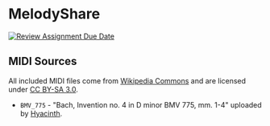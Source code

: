 # MelodyShare

[![Review Assignment Due Date](https://classroom.github.com/assets/deadline-readme-button-24ddc0f5d75046c5622901739e7c5dd533143b0c8e959d652212380cedb1ea36.svg)](https://classroom.github.com/a/ZX5kW5CC)

## MIDI Sources

All included MIDI files come from [Wikipedia Commons](https://commons.wikimedia.org/) and are licensed under [CC BY-SA 3.0](https://creativecommons.org/licenses/by-sa/3.0/deed.en). 

- `BMV_775` - "Bach, Invention no. 4 in D minor BMV 775, mm. 1-4" uploaded by [Hyacinth](https://en.wikipedia.org/wiki/User:Hyacinth).
